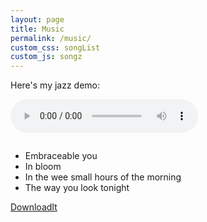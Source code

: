```yaml
---
layout: page
title: Music
permalink: /music/
custom_css: songList
custom_js: songz
---
```


Here's my jazz demo:

<audio controls="controls" id="currentSong" src="https://archive.org/download/plays_some_standards/embraceable_you.mp3"> Your browser does not support the <code>audio</code> element.
</audio>

<br style="line-height: 0;">

<ul class="songList">
  <li>Embraceable you</li>
  <li>In bloom</li>
  <li>In the wee small hours of the morning</li>
  <li>The way you look tonight</li>
</ul>

<a href="https://archive.org/compress/plays_some_standards/formats=VBR%20MP3&file=/plays_some_standards.zip" download>DownloadIt</a>
